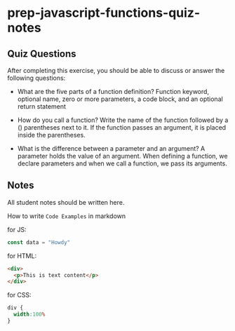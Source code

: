 # prep-javascript-functions-quiz-notes


## Quiz Questions

After completing this exercise, you should be able to discuss or answer the following questions:

- What are the five parts of a function definition?
  Function keyword, optional name, zero or more parameters, a code block, and an optional return statement

- How do you call a function?
  Write the name of the function followed by a () parentheses next to it. If the function passes an argument, it is placed inside the parentheses.

- What is the difference between a parameter and an argument?
  A parameter holds the value of an argument. When defining a function, we declare parameters and when we call a function, we pass its arguments.

## Notes

All student notes should be written here.


How to write `Code Examples` in markdown

for JS:
```javascript
const data = "Howdy"
```

for HTML:
```html
<div>
  <p>This is text content</p>
</div>
```

for CSS:
```css
div {
  width:100%
}
```
